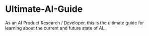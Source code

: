 # Ultimate-AI-Guide
As an AI Product Research / Developer, this is the ultimate guide for learning about the current and future state of AI..
